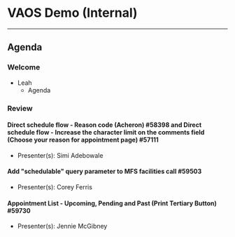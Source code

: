 # VAOS Demo (Internal) 

---

## Agenda

### Welcome

- Leah 
  - Agenda

### Review 

#### Direct schedule flow - Reason code (Acheron) #58398 and Direct schedule flow - Increase the character limit on the comments field (Choose your reason for appointment page) #57111
  - Presenter(s): Simi Adebowale 

#### Add "schedulable" query parameter to MFS facilities call #59503
  - Presenter(s): Corey Ferris

#### Appointment List - Upcoming, Pending and Past (Print Tertiary Button) #59730
  - Presenter(s): Jennie McGibney




